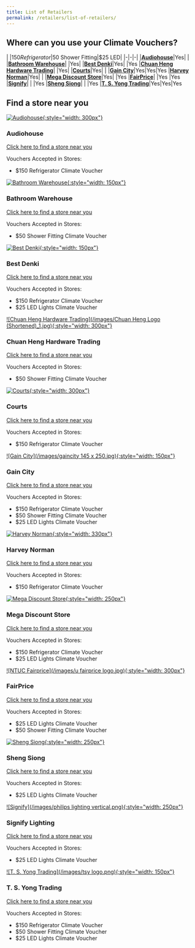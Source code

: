 ```yaml
---
title: List of Retailers
permalink: /retailers/list-of-retailers/
---
```

## Where can you use your Climate Vouchers?

|  |$150 Refrigerator|$50 Shower Fitting|$25 LED|
|-|-|-|
|[**Audiohouse**](https://audiohouse.com.sg/#footer)|Yes| |
|[**Bathroom Warehouse**](https://bathroomwarehouse.com.sg/contact/)| |Yes|
|[**Best Denki**](https://www.bestdenki.com.sg/store-locator)|Yes| |Yes
|[**Chuan Heng Hardware Trading**](https://www.chuanheng.sg/)| |Yes|
|[**Courts**](https://www.courts.com.sg/)|Yes| |
|[**Gain City**](https://www.gaincity.com/customer-service/store-locations)|Yes|Yes|Yes
|[**Harvey Norman**](https://www.harveynorman.com.sg/store-finder.html)|Yes| |
|[**Mega Discount Store**](https://megadiscountstore.com.sg/pages/contact-us)|Yes| |Yes
|[**FairPrice**](https://www.fairprice.com.sg/store-locator)| |Yes |Yes
|[**Signify**](https://www.signify.com/en-sg/contact)| | |Yes
|[**Sheng Siong**](https://corporate.shengsiong.com.sg/store-locator/)| | |Yes
|[**T. S. Yong Trading**](https://www.facebook.com/tsyongtrading/about/)|Yes|Yes|Yes


## Find a store near you

[![Audiohouse](/images/audiohouse-logo.jpg){:style="width: 300px"}](https://audiohouse.com.sg/#footer)

### Audiohouse

[Click here to find a store near you](https://audiohouse.com.sg/#footer) 

Vouchers Accepted in Stores:
- $150 Refrigerator Climate Voucher



[![Bathroom Warehouse](/images/bathroomwarehouse-logo.png){:style="width: 150px"}](https://bathroomwarehouse.com.sg/contact/)

### Bathroom Warehouse

[Click here to find a store near you](https://bathroomwarehouse.com.sg/contact/) 

Vouchers Accepted in Stores:
- $50 Shower Fitting Climate Voucher    




[![Best Denki](/images/bestdenki.jpg){:style="width: 150px"}](https://www.bestdenki.com.sg/store-locator)

### Best Denki

[Click here to find a store near you](https://www.bestdenki.com.sg/store-locator)

Vouchers Accepted in Stores:
- $150 Refrigerator Climate Voucher
- $25 LED Lights Climate Voucher




[![Chuan Heng Hardware Trading](/images/Chuan Heng Logo (Shortened)_1.jpg){:style="width: 300px"}](https://chuanheng.sg)

### Chuan Heng Hardware Trading

[Click here to find a store near you](https://www.chuanheng.sg/contact-us)

Vouchers Accepted in Stores:
- $50 Shower Fitting Climate Voucher    




[![Courts](/images/courtslogo.png){:style="width: 300px"}](https://www.courts.com.sg/)

### Courts

[Click here to find a store near you](https://www.courts.com.sg/storelocator)

Vouchers Accepted in Stores:
- $150 Refrigerator Climate Voucher




[![Gain City](/images/gaincity 145 x 250.jpg){:style="width: 150px"}](https://www.gaincity.com/customer-service/store-locations)

### Gain City

[Click here to find a store near you](https://www.gaincity.com/customer-service/store-locations) 

Vouchers Accepted in Stores:
- $150 Refrigerator Climate Voucher
- $50 Shower Fitting Climate Voucher
- $25 LED Lights Climate Voucher




[![Harvey Norman](/images/hn-logo.png){:style="width: 330px"}](https://www.harveynorman.com.sg/store-finder.html) 

### Harvey Norman

[Click here to find a store near you](https://www.harveynorman.com.sg/store-finder.html)

Vouchers Accepted in Stores:
- $150 Refrigerator Climate Voucher


 [![Mega Discount Store](/images/megadiscountstore.png){:style="width: 250px"}](https://megadiscountstore.com.sg/pages/contact-us)

### Mega Discount Store

[Click here to find a store near you](https://megadiscountstore.com.sg/pages/contact-us) 

Vouchers Accepted in Stores:
- $150 Refrigerator Climate Voucher
- $25 LED Lights Climate Voucher




[![NTUC Fairprice](/images/u fairprice logo.jpg){:style="width: 300px"}](https://www.fairprice.com.sg/store-locator)

### FairPrice

[Click here to find a store near you](https://www.fairprice.com.sg/store-locator)

Vouchers Accepted in Stores:
- $25 LED Lights Climate Voucher
- $50 Shower Fitting Climate Voucher



[![Sheng Siong](/images/ShengSiongWT(Centre).jpg){:style="width: 250px"}](https://www.signify.com/en-sg/contact)

### Sheng Siong

[Click here to find a store near you](https://corporate.shengsiong.com.sg/store-locator/) 

Vouchers Accepted in Stores:
- $25 LED Lights Climate Voucher


[![Signify](/images/philips lighting vertical.png){:style="width: 250px"}](https://corporate.shengsiong.com.sg/store-locator/)

### Signify Lighting

[Click here to find a store near you](https://www.signify.com/en-sg/contact)

Vouchers Accepted in Stores:
- $25 LED Lights Climate Voucher


[![T. S. Yong Trading](/images/tsy logo.png){:style="width: 150px"}](https://www.facebook.com/tsyongtrading/about/)

### T. S. Yong Trading

[Click here to find a store near you](https://www.facebook.com/tsyongtrading/about/)

Vouchers Accepted in Stores:
- $150 Refrigerator Climate Voucher
- $50 Shower Fitting Climate Voucher
- $25 LED Lights Climate Voucher